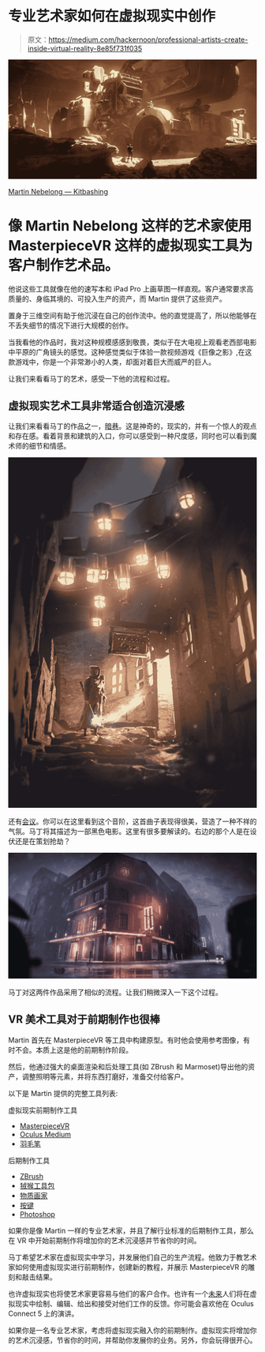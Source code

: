# 专业艺术家如何在虚拟现实中创作

> 原文：<https://medium.com/hackernoon/professional-artists-create-inside-virtual-reality-8e85f731f035>

![](img/c2aeaa6607b3f3e0482ca1e8a378d8b0.png)

[Martin Nebelong — Kitbashing](https://www.artstation.com/artwork/XBBZ33)

# 像 Martin Nebelong 这样的艺术家使用 MasterpieceVR 这样的虚拟现实工具为客户制作艺术品。

他说这些工具就像在他的速写本和 iPad Pro 上画草图一样直观。客户通常要求高质量的、身临其境的、可投入生产的资产，而 Martin 提供了这些资产。

置身于三维空间有助于他沉浸在自己的创作流中。他的直觉提高了，所以他能够在不丢失细节的情况下进行大规模的创作。

当我看他的作品时，我对这种规模感感到敬畏，类似于在大电视上观看老西部电影中平原的广角镜头的感觉。这种感觉类似于体验一款视频游戏《巨像之影》,在这款游戏中，你是一个非常渺小的人类，却面对着巨大而威严的巨人。

让我们来看看马丁的艺术，感受一下他的流程和过程。

## 虚拟现实艺术工具非常适合创造沉浸感

让我们来看看马丁的作品之一，[暗巷](https://www.artstation.com/artwork/3DKPB)。这是神奇的，现实的，并有一个惊人的观点和存在感。看着背景和建筑的入口，你可以感受到一种尺度感，同时也可以看到魔术师的细节和情感。

![](img/89a1488fc0e8f8b83fc93d6b1c894c7b.png)

还有[会议](https://www.artstation.com/artwork/G4vva)。你可以在这里看到这个音阶，这首曲子表现得很美，营造了一种不祥的气氛。马丁将其描述为一部黑色电影。这里有很多要解读的。右边的那个人是在设伏还是在策划抢劫？

![](img/6cb65dd46c6d942f2ae2b937270063e6.png)

马丁对这两件作品采用了相似的流程。让我们稍微深入一下这个过程。

## VR 美术工具对于前期制作也很棒

Martin 首先在 MasterpieceVR 等工具中构建原型。有时他会使用参考图像，有时不会。本质上这是他的前期制作阶段。

然后，他通过强大的桌面渲染和后处理工具(如 ZBrush 和 Marmoset)导出他的资产，调整照明等元素，并将东西打磨好，准备交付给客户。

以下是 Martin 提供的完整工具列表:

虚拟现实前期制作工具

*   [MasterpieceVR](https://www.masterpiecevr.com/)
*   [Oculus Medium](https://www.oculus.com/medium/)
*   [羽毛笔](https://www.oculus.com/experiences/rift/1118609381580656/)

后期制作工具

*   [ZBrush](https://pixologic.com/)
*   [狨猴工具包](https://marmoset.co/toolbag/)
*   [物质画家](https://www.allegorithmic.com/products/substance-painter)
*   [按键](https://www.keyshot.com/)
*   [Photoshop](https://www.adobe.com/products/photoshop.html)

如果你是像 Martin 一样的专业艺术家，并且了解行业标准的后期制作工具，那么在 VR 中开始前期制作将增加你的艺术沉浸感并节省你的时间。

马丁希望艺术家在虚拟现实中学习，并发展他们自己的生产流程。他致力于教艺术家如何使用虚拟现实进行前期制作，创建新的教程，并展示 MasterpieceVR 的雕刻和敲击结果。

也许虚拟现实也将使艺术家更容易与他们的客户合作。也许有一个[未来](https://hackernoon.com/tagged/future)人们将在虚拟现实中绘制、编辑、给出和接受对他们工作的反馈。你可能会喜欢他在 Oculus Connect 5 上的演讲。

如果你是一名专业艺术家，考虑将虚拟现实融入你的前期制作。虚拟现实将增加你的艺术沉浸感，节省你的时间，并帮助你发展你的业务。另外，你会玩得很开心。